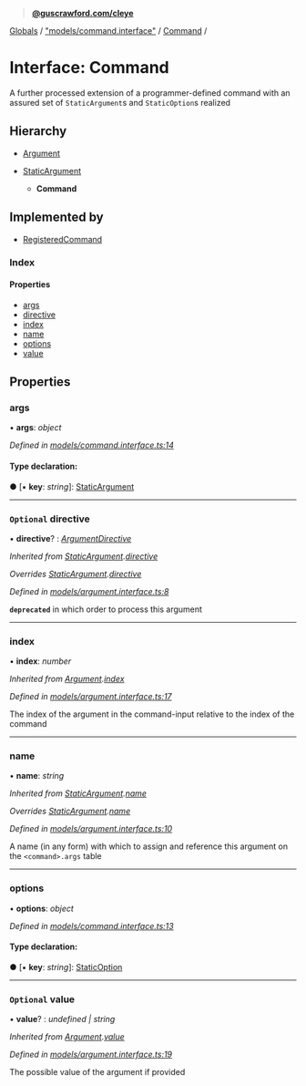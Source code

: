 > **[@guscrawford.com/cleye](../README.md)**

[Globals](../globals.md) / ["models/command.interface"](../modules/_models_command_interface_.md) / [Command](_models_command_interface_.command.md) /

# Interface: Command

A further processed extension of a programmer-defined command with an assured set of `StaticArgument`s and `StaticOption`s realized

## Hierarchy

  * [Argument](_models_argument_interface_.argument.md)

* [StaticArgument](_models_argument_interface_.staticargument.md)

  * **Command**

## Implemented by

* [RegisteredCommand](../classes/_registered_command_.registeredcommand.md)

### Index

#### Properties

* [args](_models_command_interface_.command.md#args)
* [directive](_models_command_interface_.command.md#optional-directive)
* [index](_models_command_interface_.command.md#index)
* [name](_models_command_interface_.command.md#name)
* [options](_models_command_interface_.command.md#options)
* [value](_models_command_interface_.command.md#optional-value)

## Properties

###  args

• **args**: *object*

*Defined in [models/command.interface.ts:14](https://github.com/guscrawford-com/cleye/blob/6a04a70/src/models/command.interface.ts#L14)*

#### Type declaration:

● \[▪ **key**: *string*\]: [StaticArgument](_models_argument_interface_.staticargument.md)

___

### `Optional` directive

• **directive**? : *[ArgumentDirective](../modules/_models_argument_interface_.md#argumentdirective)*

*Inherited from [StaticArgument](_models_argument_interface_.staticargument.md).[directive](_models_argument_interface_.staticargument.md#optional-directive)*

*Overrides [StaticArgument](_models_argument_interface_.staticargument.md).[directive](_models_argument_interface_.staticargument.md#optional-directive)*

*Defined in [models/argument.interface.ts:8](https://github.com/guscrawford-com/cleye/blob/6a04a70/src/models/argument.interface.ts#L8)*

**`deprecated`** in which order to process this argument

___

###  index

• **index**: *number*

*Inherited from [Argument](_models_argument_interface_.argument.md).[index](_models_argument_interface_.argument.md#index)*

*Defined in [models/argument.interface.ts:17](https://github.com/guscrawford-com/cleye/blob/6a04a70/src/models/argument.interface.ts#L17)*

The index of the argument in the command-input relative to the index of the command

___

###  name

• **name**: *string*

*Inherited from [StaticArgument](_models_argument_interface_.staticargument.md).[name](_models_argument_interface_.staticargument.md#name)*

*Overrides [StaticArgument](_models_argument_interface_.staticargument.md).[name](_models_argument_interface_.staticargument.md#name)*

*Defined in [models/argument.interface.ts:10](https://github.com/guscrawford-com/cleye/blob/6a04a70/src/models/argument.interface.ts#L10)*

A name (in any form) with which to assign and reference this argument on the `<command>.args` table

___

###  options

• **options**: *object*

*Defined in [models/command.interface.ts:13](https://github.com/guscrawford-com/cleye/blob/6a04a70/src/models/command.interface.ts#L13)*

#### Type declaration:

● \[▪ **key**: *string*\]: [StaticOption](_models_option_interface_.staticoption.md)

___

### `Optional` value

• **value**? : *undefined | string*

*Inherited from [Argument](_models_argument_interface_.argument.md).[value](_models_argument_interface_.argument.md#optional-value)*

*Defined in [models/argument.interface.ts:19](https://github.com/guscrawford-com/cleye/blob/6a04a70/src/models/argument.interface.ts#L19)*

The possible value of the argument if provided
